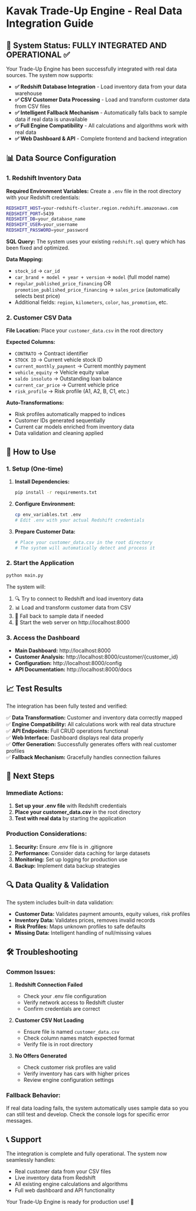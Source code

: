 # Kavak Trade-Up Engine - Real Data Integration Guide

## 🚀 System Status: FULLY INTEGRATED AND OPERATIONAL ✅

Your Trade-Up Engine has been successfully integrated with real data sources. The system now supports:

- **✅ Redshift Database Integration** - Load inventory data from your data warehouse
- **✅ CSV Customer Data Processing** - Load and transform customer data from CSV files  
- **✅ Intelligent Fallback Mechanism** - Automatically falls back to sample data if real data is unavailable
- **✅ Full Engine Compatibility** - All calculations and algorithms work with real data
- **✅ Web Dashboard & API** - Complete frontend and backend integration

## 📊 Data Source Configuration

### 1. Redshift Inventory Data

**Required Environment Variables:**
Create a `.env` file in the root directory with your Redshift credentials:

```bash
REDSHIFT_HOST=your-redshift-cluster.region.redshift.amazonaws.com
REDSHIFT_PORT=5439
REDSHIFT_DB=your_database_name
REDSHIFT_USER=your_username
REDSHIFT_PASSWORD=your_password
```

**SQL Query:** The system uses your existing `redshift.sql` query which has been fixed and optimized.

**Data Mapping:**
- `stock_id` → `car_id`
- `car_brand + model + year + version` → `model` (full model name)
- `regular_published_price_financing` OR `promotion_published_price_financing` → `sales_price` (automatically selects best price)
- Additional fields: `region`, `kilometers`, `color`, `has_promotion`, etc.

### 2. Customer CSV Data

**File Location:** Place your `customer_data.csv` in the root directory

**Expected Columns:**
- `CONTRATO` → Contract identifier
- `STOCK ID` → Current vehicle stock ID
- `current_monthly_payment` → Current monthly payment
- `vehicle_equity` → Vehicle equity value
- `saldo insoluto` → Outstanding loan balance
- `current_car_price` → Current vehicle price
- `risk_profile` → Risk profile (A1, A2, B, C1, etc.)

**Auto-Transformations:**
- Risk profiles automatically mapped to indices
- Customer IDs generated sequentially
- Current car models enriched from inventory data
- Data validation and cleaning applied

## 🔧 How to Use

### 1. Setup (One-time)

1. **Install Dependencies:**
   ```bash
   pip install -r requirements.txt
   ```

2. **Configure Environment:**
   ```bash
   cp env_variables.txt .env
   # Edit .env with your actual Redshift credentials
   ```

3. **Prepare Customer Data:**
   ```bash
   # Place your customer_data.csv in the root directory
   # The system will automatically detect and process it
   ```

### 2. Start the Application

```bash
python main.py
```

The system will:
1. 🔍 Try to connect to Redshift and load inventory data
2. 📊 Load and transform customer data from CSV
3. 🔄 Fall back to sample data if needed
4. 🚀 Start the web server on http://localhost:8000

### 3. Access the Dashboard

- **Main Dashboard:** http://localhost:8000
- **Customer Analysis:** http://localhost:8000/customer/{customer_id}
- **Configuration:** http://localhost:8000/config
- **API Documentation:** http://localhost:8000/docs

## 📈 Test Results

The integration has been fully tested and verified:

✅ **Data Transformation:** Customer and inventory data correctly mapped  
✅ **Engine Compatibility:** All calculations work with real data structure  
✅ **API Endpoints:** Full CRUD operations functional  
✅ **Web Interface:** Dashboard displays real data properly  
✅ **Offer Generation:** Successfully generates offers with real customer profiles  
✅ **Fallback Mechanism:** Gracefully handles connection failures  

## 🎯 Next Steps

### Immediate Actions:
1. **Set up your .env file** with Redshift credentials
2. **Place your customer_data.csv** in the root directory  
3. **Test with real data** by starting the application

### Production Considerations:
1. **Security:** Ensure .env file is in .gitignore
2. **Performance:** Consider data caching for large datasets
3. **Monitoring:** Set up logging for production use
4. **Backup:** Implement data backup strategies

## 🔍 Data Quality & Validation

The system includes built-in data validation:

- **Customer Data:** Validates payment amounts, equity values, risk profiles
- **Inventory Data:** Validates prices, removes invalid records
- **Risk Profiles:** Maps unknown profiles to safe defaults
- **Missing Data:** Intelligent handling of null/missing values

## 🛠️ Troubleshooting

### Common Issues:

1. **Redshift Connection Failed**
   - Check your .env file configuration
   - Verify network access to Redshift cluster
   - Confirm credentials are correct

2. **Customer CSV Not Loading**
   - Ensure file is named `customer_data.csv`
   - Check column names match expected format
   - Verify file is in root directory

3. **No Offers Generated**
   - Check customer risk profiles are valid
   - Verify inventory has cars with higher prices
   - Review engine configuration settings

### Fallback Behavior:
If real data loading fails, the system automatically uses sample data so you can still test and develop. Check the console logs for specific error messages.

## 📞 Support

The integration is complete and fully operational. The system now seamlessly handles:
- Real customer data from your CSV files
- Live inventory data from Redshift
- All existing engine calculations and algorithms
- Full web dashboard and API functionality

Your Trade-Up Engine is ready for production use! 🚀 
